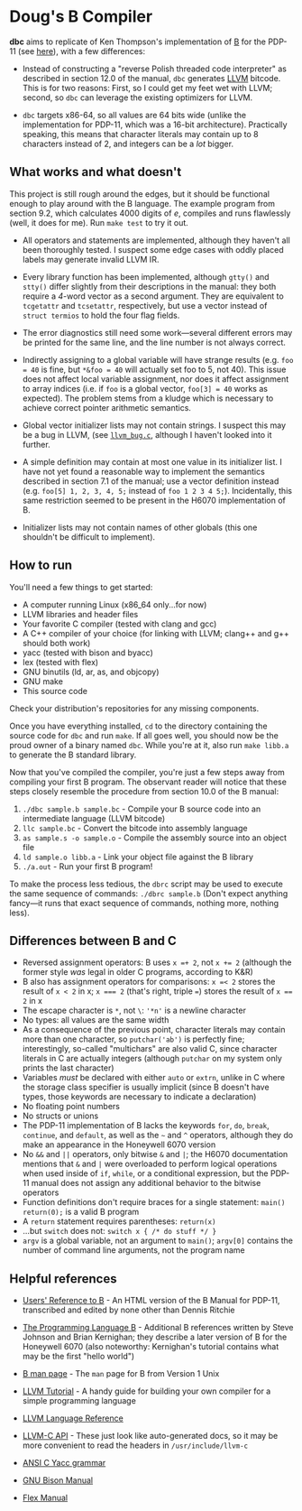 Doug's B Compiler
=================

**dbc** aims to replicate of Ken Thompson's implementation of [B](https://en.wikipedia.org/wiki/B_(programming_language)) for the PDP-11 (see [here](https://www.bell-labs.com/usr/dmr/www/kbman.pdf)), with a few differences:

- Instead of constructing a "reverse Polish threaded code interpreter" as described in section 12.0 of the manual, `dbc` generates [LLVM](https://en.wikipedia.org/wiki/LLVM) bitcode. This is for two reasons: First, so I could get my feet wet with LLVM; second, so `dbc` can leverage the existing optimizers for LLVM.

- `dbc` targets x86-64, so all values are 64 bits wide (unlike the implementation for PDP-11, which was a 16-bit architecture).  Practically speaking, this means that character literals may contain up to 8 characters instead of 2, and integers can be a _lot_ bigger.

What works and what doesn't
---------------------------

This project is still rough around the edges, but it should be functional enough to play around with the B language.  The example program from section 9.2, which calculates 4000 digits of _e_, compiles and runs flawlessly (well, it does for me). Run `make test` to try it out.

- All operators and statements are implemented, although they haven't all been thoroughly tested.  I suspect some edge cases with oddly placed labels may generate invalid LLVM IR.

- Every library function has been implemented, although `gtty()` and `stty()` differ slightly from their descriptions in the manual: they both require a *4*-word vector as a second argument.  They are equivalent to `tcgetattr` and `tcsetattr`, respectively, but use a vector instead of `struct termios` to hold the four flag fields.

- The error diagnostics still need some work—several different errors may be printed for the same line, and the line number is not always correct.

- Indirectly assigning to a global variable will have strange results (e.g. `foo = 40` is fine, but `*&foo = 40` will actually set foo to 5, not 40).  This issue does not affect local variable assignment, nor does it affect assignment to array indices (i.e. if `foo` is a global vector, `foo[3] = 40` works as expected). The problem stems from a kludge which is necessary to achieve correct pointer arithmetic semantics.

- Global vector initializer lists may not contain strings.  I suspect this may be a bug in LLVM, (see [`llvm_bug.c`](https://github.com/dobyrch/dbc/blob/master/llvm_bug.c), although I haven't looked into it further.

- A simple definition may contain at most one value in its initializer list.  I have not yet found a reasonable way to implement the semantics described in section 7.1 of the manual; use a vector definition instead (e.g. `foo[5] 1, 2, 3, 4, 5;` instead of `foo 1 2 3 4 5;`).  Incidentally, this same restriction seemed to be present in the H6070 implementation of B.

- Initializer lists may not contain names of other globals (this one shouldn't be difficult to implement).

How to run
----------

You'll need a few things to get started:

- A computer running Linux (x86_64 only...for now)
- LLVM libraries and header files
- Your favorite C compiler (tested with clang and gcc)
- A C++ compiler of your choice (for linking with LLVM; clang++ and g++ should both work)
- yacc (tested with bison and byacc)
- lex (tested with flex)
- GNU binutils (ld, ar, as, and objcopy)
- GNU make
- This source code

Check your distribution's repositories for any missing components.

Once you have everything installed, `cd` to the directory containing the source code for `dbc` and run `make`. If all goes well, you should now be the proud owner of a binary named `dbc`. While you're at it, also run `make libb.a` to generate the B standard library.

Now that you've compiled the compiler, you're just a few steps away from compiling your first B program.  The observant reader will notice that these steps closely resemble the procedure from section 10.0 of the B manual:

1. `./dbc sample.b sample.bc` - Compile your B source code into an intermediate language (LLVM bitcode)
2. `llc sample.bc` - Convert the bitcode into assembly language
3. `as sample.s -o sample.o` - Compile the assembly source into an object file
4. `ld sample.o libb.a` - Link your object file against the B library
5. `./a.out` - Run your first B program!

To make the process less tedious, the `dbrc` script may be used to execute the same sequence of commands: `./dbrc sample.b` (Don't expect anything fancy—it runs that exact sequence of commands, nothing more, nothing less).

Differences between B and C
---------------------------

- Reversed assignment operators: B uses `x =+ 2`, not `x += 2` (although the former style _was_ legal in older C programs, according to K&R)
- B also has assignment operators for comparisons: `x =< 2` stores the result of `x < 2` in x; `x === 2` (that's right, triple `=`) stores the result of `x == 2` in x
- The escape character is `*`, not `\`: `'*n'` is a newline character
- No types: all values are the same width
- As a consequence of the previous point, character literals may contain more than one character, so `putchar('ab')` is perfectly fine; interestingly, so-called "multichars" are also valid C, since character literals in C are actually integers (although `putchar` on my system only prints the last character)
- Variables *must* be declared with either `auto` or `extrn`, unlike in C where the storage class specifier is usually implicit (since B doesn't have types, those keywords are necessary to indicate a declaration)
- No floating point numbers
- No structs or unions
- The PDP-11 implementation of B lacks the keywords `for`, `do`, `break`, `continue`, and `default`, as well as the `~` and `^` operators, although they do make an appearance in the Honeywell 6070 version
- No `&&` and `||` operators, only bitwise `&` and `|`; the H6070 documentation mentions that `&` and `|` were overloaded to perform logical operations when used inside of `if`, `while`, or a conditional expression, but the PDP-11 manual does not assign any additional behavior to the bitwise operators
- Function definitions don't require braces for a single statement: `main() return(0);` is a valid B program
- A `return` statement requires parentheses: `return(x)`
- ...but `switch` does not: `switch x { /* do stuff */ }`
- `argv` is a global variable, not an argument to `main()`; `argv[0]` contains the number of command line arguments, not the program name

Helpful references
------------------

- [Users' Reference to B](https://www.bell-labs.com/usr/dmr/www/kbman.html) - An HTML version of the B Manual for PDP-11, transcribed and edited by none other than Dennis Ritchie
- [The Programming Language B](https://www.bell-labs.com/usr/dmr/www/bintro.html) - Additional B references written by Steve Johnson and Brian Kernighan; they describe a later version of B for the Honeywell 6070 (also noteworthy: Kernighan's tutorial contains what may be the first "hello world")
- [B man page](http://minnie.tuhs.org/cgi-bin/utree.pl?file=V1/man/man1/b.1) - The `man` page for B from Version 1 Unix

- [LLVM Tutorial](http://llvm.org/docs/tutorial/index.html) - A handy guide for building your own compiler for a simple programming language
- [LLVM Language Reference](http://llvm.org/docs/LangRef.html)
- [LLVM-C API](http://www.llvm.org/docs/doxygen/html/group__LLVMC.html) - These just look like auto-generated docs, so it may be more convenient to read the headers in `/usr/include/llvm-c`

- [ANSI C Yacc grammar](http://www.quut.com/c/ANSI-C-grammar-y.html)
- [GNU Bison Manual](https://www.gnu.org/software/bison//manual/)
- [Flex Manual](http://flex.sourceforge.net/manual/)
